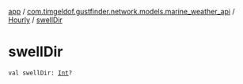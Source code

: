 [app](../../index.md) / [com.timgeldof.gustfinder.network.models.marine_weather_api](../index.md) / [Hourly](index.md) / [swellDir](./swell-dir.md)

# swellDir

`val swellDir: `[`Int`](https://kotlinlang.org/api/latest/jvm/stdlib/kotlin/-int/index.html)`?`